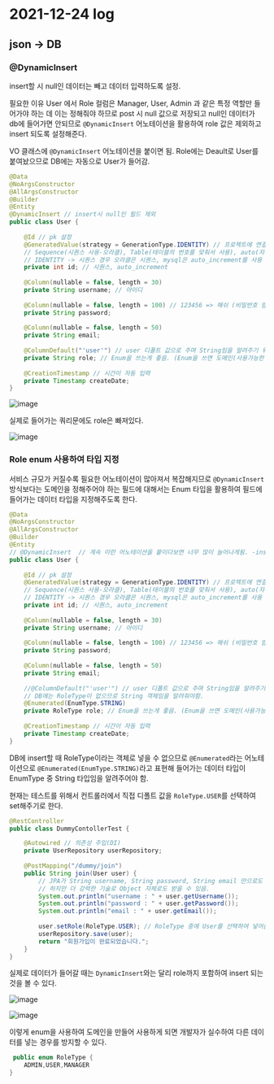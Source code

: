 # 2021-12-24 log

## json -> DB

### @DynamicInsert

 insert할 시 null인 데이터는 빼고 데이터 입력하도록 설정.

 필요한 이유 User 에서 Role 컬럼은 Manager, User, Admin 과 같은 특정 역할만 들어가야 하는 데 이는 정해줘야 하므로 post 시 null 값으로 저장되고 null인 데이터가 db에 들어가면 안되므로 `@DynamicInsert` 어노테이션을 활용하여 role 값은 제외하고 insert 되도록 설정해준다.

 VO 클래스에 `@DynamicInsert` 어노테이션을 붙이면 됨. Role에는 Deault로 User를 붙여놨으므로 DB에는 자동으로 User가 들어감.

```java
@Data
@NoArgsConstructor
@AllArgsConstructor
@Builder
@Entity
@DynamicInsert // insert시 null인 필드 제외
public class User {
	
	@Id // pk 설정
	@GeneratedValue(strategy = GenerationType.IDENTITY) // 프로젝트에 연결된 DB 넘버링 전략을 따라감.
	// Sequence(시퀀스 사용-오라클), Table(테이블의 번호를 맞춰서 사용), auto(자동) 등의 옵션이 있다.
	// IDENTITY -> 시퀀스 경우 오라클은 시퀀스, mysql은 auto_increment를 사용
	private int id; // 시퀀스, auto_increment
	
	@Column(nullable = false, length = 30)
	private String username; // 아이디
	
	@Column(nullable = false, length = 100) // 123456 => 해쉬 (비밀번호 암호화를 위한 length 크기 설정)
	private String password;
	
	@Column(nullable = false, length = 50)
	private String email;
	
	@ColumnDefault("'user'") // user 디폴트 값으로 주며 String임을 알려주기 위하여 '' 사용
	private String role; // Enum을 쓰는게 좋음. (Enum을 쓰면 도메인(사용가능한 범위)을 만들어 줄수 있음. ex) admin, user, manager
	
	@CreationTimestamp // 시간이 자동 입력
	private Timestamp createDate;
}
```

![image](https://user-images.githubusercontent.com/84966961/147322330-7fcbd39d-e4da-40cd-84b8-b19f069922bb.png)

실제로 들어가는 쿼리문에도 role은 빠져있다.

![image](https://user-images.githubusercontent.com/84966961/147322495-08d91110-e123-41f6-868f-371391d3abc5.png)

### Role enum 사용하여 타입 지정

 서비스 규모가 커질수록 필요한 어노테이션이 많아져서 복잡해지므로 `@DynamicInsert` 방식보다는 도메인을 정해주어야 하는 필드에 대해서는 Enum 타입을 활용하여 필드에 들어가는 데이터 타입을 지정해주도록 한다.

```java
@Data
@NoArgsConstructor
@AllArgsConstructor
@Builder
@Entity
// @DynamicInsert  // 계속 이런 어노테이션을 붙이다보면 너무 많이 늘어나게됨. -insert시 null인 필드 제외
public class User {
	
	@Id // pk 설정
	@GeneratedValue(strategy = GenerationType.IDENTITY) // 프로젝트에 연결된 DB 넘버링 전략을 따라감.
	// Sequence(시퀀스 사용-오라클), Table(테이블의 번호를 맞춰서 사용), auto(자동) 등의 옵션이 있다.
	// IDENTITY -> 시퀀스 경우 오라클은 시퀀스, mysql은 auto_increment를 사용
	private int id; // 시퀀스, auto_increment
	
	@Column(nullable = false, length = 30)
	private String username; // 아이디
	
	@Column(nullable = false, length = 100) // 123456 => 해쉬 (비밀번호 암호화를 위한 length 크기 설정)
	private String password;
	
	@Column(nullable = false, length = 50)
	private String email;
	
	//@ColumnDefault("'user'") // user 디폴트 값으로 주며 String임을 알려주기 위하여 '' 사용
	// DB에는 RoleType이 없으므로 String 객체임을 알려줘야함.
	@Enumerated(EnumType.STRING)
	private RoleType role; // Enum을 쓰는게 좋음. (Enum을 쓰면 도메인(사용가능한 범위)을 만들어 줄수 있음. ex) admin, user, manager
	
	@CreationTimestamp // 시간이 자동 입력
	private Timestamp createDate;
}
```

 DB에 insert할 때 RoleType이라는 객체로 넣을 수 없으므로 `@Enumerated`라는 어노테이션으로 `@Enumerated(EnumType.STRING)`라고 표현해 들어가는 데이터 타입이 EnumType 중 String 타입임을 알려주어야 함.

 현재는 테스트를 위해서 컨트롤러에서 직접 디폴트 값을 `RoleType.USER`를 선택하여 set해주기로 한다.

```java
@RestController
public class DummyContollerTest {

	@Autowired // 의존성 주입(DI)
	private UserRepository userRepository;
	
	@PostMapping("/dummy/join")
	public String join(User user) {
		// JPA가 String username, String password, String email 만으로도 받아줌
		// 하지만 더 강력한 기술로 Object 자체로도 받을 수 있음.
		System.out.println("username : " + user.getUsername());
		System.out.println("password : " + user.getPassword());
		System.out.println("email : " + user.getEmail());
		
		user.setRole(RoleType.USER); // RoleType 중에 User를 선택하여 넣어줌.
		userRepository.save(user);
		return "회원가입이 완료되었습니다.";
	}
}
```

 실제로 데이터가 들어갈 때는 `DynamicInsert`와는 달리 role까지 포함하여 insert 되는 것을 볼 수 있다.


![image](https://user-images.githubusercontent.com/84966961/147324306-a96de329-9ead-4b41-ac6a-58bc3e6a3c86.png)


![image](https://user-images.githubusercontent.com/84966961/147324478-9bed1d21-8017-48d5-a119-fa66985d7b89.png)


 이렇게 enum을 사용하여 도메인을 만들어 사용하게 되면 개발자가 실수하여 다른 데이터를 넣는 경우를 방지할 수 있다.

```java
 public enum RoleType {
	ADMIN,USER,MANAGER
}
```

